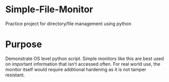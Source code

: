 # Simple-File-Monitor
Practice project for directory/file management using python

# Purpose
Demonstrate OS level python script. Simple monitors like this are best used on important information that isn't accessed often. For real world use, the monitor itself would require additional hardening as it is not tamper resistant.
